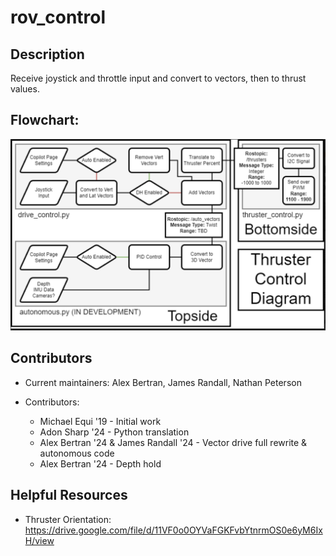 # rov_control

## Description

Receive joystick and throttle input and convert to vectors, then to thrust values.

## Flowchart:
![alt text](https://github.com/JHSRobo/rov_control/blob/main/rov_control_flowchart.png "ROV Control Flowchart")

## Contributors

* Current maintainers: Alex Bertran, James Randall, Nathan Peterson

* Contributors:
  * Michael Equi '19 - Initial work
  * Adon Sharp '24 - Python translation
  * Alex Bertran '24 & James Randall '24 - Vector drive full rewrite & autonomous code
  * Alex Bertran '24 - Depth hold

## Helpful Resources
* Thruster Orientation: https://drive.google.com/file/d/11VF0o0OYVaFGKFvbYtnrmOS0e6yM6IxH/view

